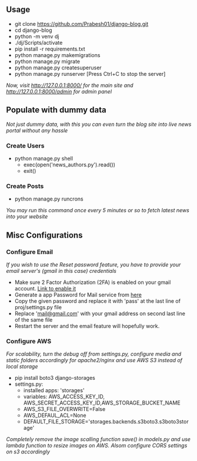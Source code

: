 ## Usage

- git clone https://github.com/Prabesh01/django-blog.git
- cd django-blog
- python -m venv dj
- ./dj/Scripts/activate
- pip install -r requirements.txt
- python manage.py makemigrations
- python manage.py migrate
- python manage.py createsuperuser
- python manage.py runserver [Press Ctrl+C to stop the server]

_Now, visit http://127.0.0.1:8000/ for the main site and http://127.0.0.1:8000/admin for admin panel_

## Populate with dummy data
_Not just dummy data, with this you can even turn the blog site into live news portal without any hassle_

### Create Users
- python manage.py shell
  - exec(open('news_authors.py').read())
  - exit()
  
### Create Posts
- python manage.py runcrons

_You may run this command once every 5 minutes or so to fetch latest news into your website_

## Misc Configurations

### Configure Email

_If you wish to use the Reset password feature, you have to provide your email server's (gmail in this case) credentials_

- Make sure 2 Factor Authorization (2FA) is enabled on your gmail account. [Link to enable it](https://myaccount.google.com/signinoptions/two-step-verification/enroll-welcome)
- Generate a app Password for Mail service from [here](https://myaccount.google.com/apppasswords)
- Copy the given password and replace it with 'pass' at the last line of proj/settings.py file
- Replace 'mail@gmail.com' with your gmail address on second last line of the same file
- Restart the server and the email feature will hopefully work.

### Configure AWS
_For scalability, turn the debug off from settings.py, configure media and static folders accordingly for apache2/nginx and use AWS S3 instead of local storage_
- pip install boto3 django-storages
- settings.py:
    + installed apps: 'storages'
    + variables: AWS_ACCESS_KEY_ID, AWS_SECRET_ACCESS_KEY_ID,AWS_STORAGE_BUCKET_NAME
    + AWS_S3_FILE_OVERWRITE=False
    + AWS_DEFAUL_ACL=None
    + DEFAULT_FILE_STORAGE='storages.backends.s3boto3.s3boto3storage'
  
_Completely remove the image scalling function save() in models.py and use lambda function to resize images on AWS. Alsom configure CORS settings on s3 accordingly_
